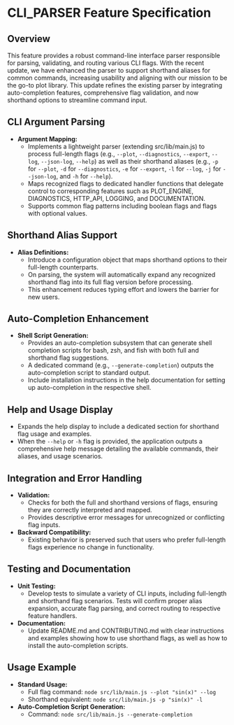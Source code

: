 # CLI_PARSER Feature Specification

## Overview
This feature provides a robust command-line interface parser responsible for parsing, validating, and routing various CLI flags. With the recent update, we have enhanced the parser to support shorthand aliases for common commands, increasing usability and aligning with our mission to be the go-to plot library. This update refines the existing parser by integrating auto-completion features, comprehensive flag validation, and now shorthand options to streamline command input.

## CLI Argument Parsing
- **Argument Mapping:**
  - Implements a lightweight parser (extending src/lib/main.js) to process full-length flags (e.g., `--plot`, `--diagnostics`, `--export`, `--log`, `--json-log`, `--help`) as well as their shorthand aliases (e.g., `-p` for `--plot`, `-d` for `--diagnostics`, `-e` for `--export`, `-l` for `--log`, `-j` for `--json-log`, and `-h` for `--help`).
  - Maps recognized flags to dedicated handler functions that delegate control to corresponding features such as PLOT_ENGINE, DIAGNOSTICS, HTTP_API, LOGGING, and DOCUMENTATION.
  - Supports common flag patterns including boolean flags and flags with optional values.

## Shorthand Alias Support
- **Alias Definitions:**
  - Introduce a configuration object that maps shorthand options to their full-length counterparts.
  - On parsing, the system will automatically expand any recognized shorthand flag into its full flag version before processing.
  - This enhancement reduces typing effort and lowers the barrier for new users.

## Auto-Completion Enhancement
- **Shell Script Generation:**
  - Provides an auto-completion subsystem that can generate shell completion scripts for bash, zsh, and fish with both full and shorthand flag suggestions.
  - A dedicated command (e.g., `--generate-completion`) outputs the auto-completion script to standard output.
  - Include installation instructions in the help documentation for setting up auto-completion in the respective shell.

## Help and Usage Display
- Expands the help display to include a dedicated section for shorthand flag usage and examples.
- When the `--help` or `-h` flag is provided, the application outputs a comprehensive help message detailing the available commands, their aliases, and usage scenarios.

## Integration and Error Handling
- **Validation:**
  - Checks for both the full and shorthand versions of flags, ensuring they are correctly interpreted and mapped.
  - Provides descriptive error messages for unrecognized or conflicting flag inputs.
- **Backward Compatibility:**
  - Existing behavior is preserved such that users who prefer full-length flags experience no change in functionality.

## Testing and Documentation
- **Unit Testing:**
  - Develop tests to simulate a variety of CLI inputs, including full-length and shorthand flag scenarios. Tests will confirm proper alias expansion, accurate flag parsing, and correct routing to respective feature handlers.
- **Documentation:**
  - Update README.md and CONTRIBUTING.md with clear instructions and examples showing how to use shorthand flags, as well as how to install the auto-completion scripts.

## Usage Example
- **Standard Usage:**
  - Full flag command: `node src/lib/main.js --plot "sin(x)" --log`
  - Shorthand equivalent: `node src/lib/main.js -p "sin(x)" -l`
- **Auto-Completion Script Generation:**
  - Command: `node src/lib/main.js --generate-completion`
